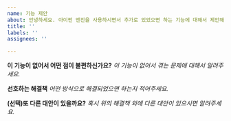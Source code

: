 ```yaml
---
name: 기능 제안
about: 안녕하세요. 아이펀 엔진을 사용하시면서 추가로 있었으면 하는 기능에 대해서 제안해주시면 적극적으로 검토하겠습니다.
title: ''
labels: ''
assignees: ''

---
```


**이 기능이 없어서 어떤 점이 불편하신가요?**
_이 기능이 없어서 겪는 문제에 대해서 알려주세요._

**선호하는 해결책**
_어떤 방식으로 해결되었으면 하는지 적어주세요._

**(선택)또 다른 대안이 있을까요?**
_혹시 위의 해결책 외에 다른 대안이 있으시면 알려주세요._
